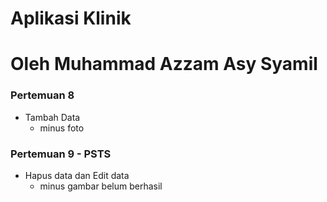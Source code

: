 # Aplikasi Klinik

# Oleh Muhammad Azzam Asy Syamil

### Pertemuan 8
* Tambah Data
    * minus foto

### Pertemuan 9 - PSTS
* Hapus data dan Edit data
    * minus gambar belum berhasil
